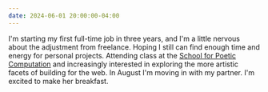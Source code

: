```yaml
---
date: 2024-06-01 20:00:00-04:00
---
```


I'm starting my first full-time job in three years, and I'm a little nervous about the adjustment from freelance. Hoping I still can find enough time and energy for personal projects. Attending class at the [School for Poetic Computation](https://sfpc.study/) and increasingly interested in exploring the more artistic facets of building for the web. In August I'm moving in with my partner. I'm excited to make her breakfast.

